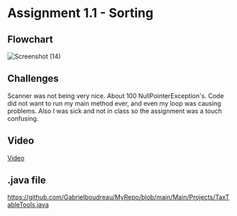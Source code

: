 # Assignment 1.1 - Sorting

## Flowchart


![Screenshot (14)](https://github.com/Gabrielboudreau/MyRepo/assets/89223461/f0d04a92-d280-4135-b15e-442e8e3e628a)

## Challenges

Scanner was not being very nice. About 100 NullPointerException's. Code did not want to run my main method ever, and even my loop was causing problems. Also I was sick and not in class so the assignment was a touch confusing. 

## Video

[Video](https://www.loom.com/share/f4bd285dfa4d4a6082b5a77f11b4d3b3?sid=167750d5-72d7-4a36-b568-88d6bbe82ad2)

## .java file

https://github.com/Gabrielboudreau/MyRepo/blob/main/Main/Projects/TaxTableTools.java
